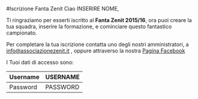 #Iscrizione Fanta Zenit
Ciao INSERIRE NOME,

Ti ringraziamo per esserti iscritto al **Fanta Zenit 2015/16**, ora puoi creare la tua squadra, inserire la formazione, e cominciare questo fantastico campionato.

Per completare la tua iscrizione contatta uno degli nostri amministratori, a [info@associazionezenit.it](mailto:info@associazionezenit.it) , oppure attraverso la nostra [Pagina Facebook](http://www.facebook.com/fantazenit)

I Tuoi dati di accesso sono:

| Username  | USERNAME  |
|---|---|
|  Password |  PASSWORD |